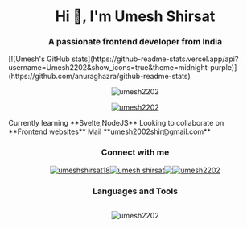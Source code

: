 <h1 align="center">Hi 👋, I'm Umesh Shirsat</h1>
<h3 align="center">A passionate frontend developer from India</h3>

<p>
  [![Umesh's GitHub
  stats](https://github-readme-stats.vercel.app/api?username=Umesh2202&show_icons=true&theme=midnight-purple)](https://github.com/anuraghazra/github-readme-stats)
</p>

<p align="left">
  <img
    src="https://komarev.com/ghpvc/?username=umesh2202&label=Profile%20views&color=0e75b6&style=flat"
    alt="umesh2202"
  />
</p>

<p align="left">
  <a href="https://github.com/ryo-ma/github-profile-trophy"
    ><img
      src="https://github-profile-trophy.vercel.app/?username=umesh2202"
      alt="umesh2202"
  /></a>
</p>

<p>
  Currently learning **Svelte,NodeJS** Looking to collaborate on **Frontend
  websites** Mail **umesh2002shir@gmail.com**
</p>

<h3 align="left">Connect with me</h3>
<p align="left">
  <a href="https://twitter.com/umeshshirsat18" target="blank"
    ><img src="./images/twitter.png" alt="umeshshirsat18"
  /></a>
  <a href="https://linkedin.com/in/umesh shirsat" target="blank"
    ><img src="./images/linkedin.png" alt="umesh shirsat"
  /></a>
  <a href="https://www.hackerrank.com/umesh2002shir" target="blank"
    ><img align="center" src="./images/hackerrank.png"
  /></a>
  <a href="https://www.leetcode.com/umesh2202" target="blank"
    ><img src="./images/leetcode.png" alt="umesh2202"
  /></a>
</p>

<h3 align="left">Languages and Tools</h3>
<p align="left">

</p>

<p>
  <img
    src="https://github-readme-stats.vercel.app/api/top-langs?username=umesh2202&show_icons=true&locale=en&layout=compact"
    alt="umesh2202"
  />
</p>

<style>
  p,
  h3 {
    display: flex;
    justify-content: center;
    align-items: center;
  }
</style>
